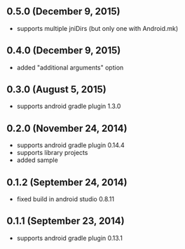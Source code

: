 ## 0.5.0 (December 9, 2015)

  - supports multiple jniDirs
    (but only one with Android.mk)

## 0.4.0 (December 9, 2015)

  - added "additional arguments" option

## 0.3.0 (August 5, 2015)

  - supports android gradle plugin 1.3.0

## 0.2.0 (November 24, 2014)

  - supports android gradle plugin 0.14.4
  - supports library projects
  - added sample

## 0.1.2 (September 24, 2014)

  - fixed build in android studio 0.8.11

## 0.1.1 (September 23, 2014)

  - supports android gradle plugin 0.13.1


